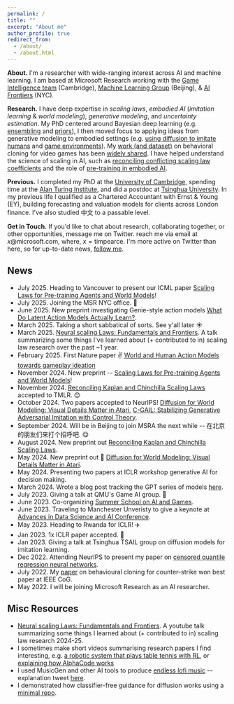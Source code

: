 ```yaml
---
permalink: /
title: ""
excerpt: "About me"
author_profile: true
redirect_from: 
  - /about/
  - /about.html
---
```


<!-- ## About ## -->
__About.__ I'm a researcher with wide-ranging interest across AI and machine learning. I am based at Microsoft Research working with the [Game Intelligence team](https://www.microsoft.com/en-us/research/group/deep-reinforcement-learning/) (Cambridge), [Machine Learning Group](https://www.microsoft.com/en-us/research/group/machine-learning-research-group/) (Beijing), & [AI Frontiers](https://www.microsoft.com/en-us/research/lab/ai-frontiers/) (NYC).

__Research.__
I have deep expertise in _scaling laws_, _embodied AI_ (_imitation learning_ & _world modeling_), _generative modeling_, and _uncertainty estimation_.
My PhD centered around Bayesian deep learning (e.g. [ensembling](https://arxiv.org/abs/1810.05546) and [priors](https://arxiv.org/abs/1905.06076)), I then moved focus to applying ideas from generative modeling to embodied settings (e.g. [using diffusion to imitate humans](https://arxiv.org/abs/2301.10677) and [game environments](https://arxiv.org/abs/2405.12399)). My [work (and dataset)](https://arxiv.org/abs/2104.04258) on behavioral cloning for video games has been [widely shared](https://youtu.be/UvoyMGxN89Y?si=4vIkctZ3EijukYJj). I have helped understand the science of scaling in AI, such as [reconciling conflicting scaling law coefficients](https://arxiv.org/abs/2406.12907) and the role of [pre-training in embodied AI](https://arxiv.org/abs/2411.04434). 

__Previous.__ I completed my PhD at the [University of Cambridge](https://www.ifm.eng.cam.ac.uk/research/supply-chain-ai-lab/), spending time at the [Alan Turing Institute](https://www.turing.ac.uk/), and did a postdoc at [Tsinghua University](https://ml.cs.tsinghua.edu.cn/). In my previous life I qualified as a Chartered Accountant with Ernst & Young (EY), building forecasting and valuation models for clients across London finance. I've also studied 中文 to a passable level.

<!-- My research aims to build and understand AI systems that are scalable, robust and human-like. My philosophy incorporates several elements.
1) I adopt a probabilistic view of neural networks to help understand today's algorithms and design those of tomorrow. 2) I believe that the agent-environment framework, with sequential decisions and interactive learning, is the correct setting to be studying to make long-term progress in AI. 3) My research places equal weighting on theory and empirics. -->

__Get in Touch.__ If you'd like to chat about research, collaborating together, or other opportunities, message me on Twitter. reach me via email at $x$@microsoft.com, where, $x=\text{timpearce}$. I'm more active on Twitter than here, so for up-to-date news, [follow me](https://twitter.com/Tea_Pearce).

<!-- __Outreach.__ I set aside one hour each week to support underrepresented groups doing AI research (in any sense; age, finances, gender, nationality, race  etc). I'm happy to provide project advice, research talks, career chats, adhoc teaching... or anything else that is helpful. Please fill in [this contact form](https://forms.gle/AKBTwUPLxfnNmsYZ6) if you'd like to chat ☺️. -->

<!-- UPDATE: I'll run these sessions until end of April 2024, after which I'll be continuing my outreach efforts in a new format. -->


## News ##

- July 2025. Heading to Vancouver to present our ICML paper [Scaling Laws for Pre-training Agents and World Models](https://arxiv.org/abs/2411.04434)!
- July 2025. Joining the MSR NYC office. 🗽
- June 2025. New preprint investigating Genie-style action models [What Do Latent Action Models Actually Learn?](https://arxiv.org/abs/2506.15691).
- March 2025. Taking a short sabbatical of sorts. See y'all later ☀️
- March 2025. [Neural scaling Laws: Fundamentals and Frontiers](youtu.be/8tKgHh83m78). A talk summarizing some things I've learned about (+ contributed to in) scaling law research over the past ~1 year.
- February 2025. First Nature paper ✌️ [World and Human Action Models towards gameplay ideation ](https://www.nature.com/articles/s41586-025-08600-3) 
- November 2024. New preprint -- [Scaling Laws for Pre-training Agents and World Models](https://arxiv.org/abs/2411.04434)!
- November 2024. [Reconciling Kaplan and Chinchilla Scaling Laws](https://arxiv.org/abs/2406.12907) accepted to TMLR. 😊
- October 2024. Two papers accepted to NeurIPS! [Diffusion for World Modeling: Visual Details Matter in Atari](https://arxiv.org/abs/2405.12399), [C-GAIL: Stabilizing Generative Adversarial Imitation with Control Theory](https://arxiv.org/abs/2402.16349).
- September 2024. Will be in Beijing to join MSRA the next while -- 在北京的朋友们来打个招呼吧. 😋
- August 2024. New preprint out [Reconciling Kaplan and Chinchilla Scaling Laws](https://arxiv.org/abs/2406.12907).
- May 2024. New preprint out 👏 [Diffusion for World Modeling: Visual Details Matter in Atari](https://arxiv.org/abs/2405.12399).
- May 2024. Presenting two papers at ICLR workshop generative AI for decision making.
- March 2024. Wrote a blog post tracking the GPT series of models [here](https://teapearce.github.io/blog/GPT-pathway-1/).
- July 2023. Giving a talk at QMU's Game AI group. 👾
- June 2023. Co-organizing [Summer School on AI and Games](https://school.gameaibook.org/).
- June 2023. Traveling to Manchester Unveristy to give a keynote at [Advances in Data Science and AI Conference](https://events.manchester.ac.uk/event/event:k14l-leplq84p-od61dv/idsai-advances-in-data-science-and-ai-conference-2023).
- May 2023. Heading to Rwanda for ICLR! ✈️
- Jan 2023. 1x ICLR paper accepted. 💫
- Jan 2023. Giving a talk at Tsinghua TSAIL group on diffusion models for imitation learning.
- Dec 2022. Attending NeurIPS to present my paper on [censored quantile regression neural networks](https://arxiv.org/abs/2205.13496).
- July 2022. My [paper](https://arxiv.org/abs/2104.04258) on behavioural cloning for counter-strike won best paper at IEEE CoG.
- May 2022. I will be joining Microsoft Research as an AI researcher.


## Misc Resources ##

* [Neural scaling Laws: Fundamentals and Frontiers](youtu.be/8tKgHh83m78). A youtube talk summarizing some things I learned about (+ contributed to in) scaling law research 2024-25.
* I sometimes make short videos summarising research papers I find interesting, e.g. [a robotic system that plays table tennis with RL](https://youtu.be/ktkbxWcYiF8), or [explaining how AlphaCode works](https://youtu.be/YjsoN5aJChA)  
* I used MusicGen and other AI tools to produce [endless lofi music](https://youtu.be/zksy94xazUI?si=LNwRGXxgBjtTfdlc) -- explanation tweet [here](https://twitter.com/Tea_Pearce/status/1670541269280366599).
* I demonstrated how classifier-free guidance for diffusion works using a [minimal repo](https://github.com/TeaPearce/Conditional_Diffusion_MNIST).

